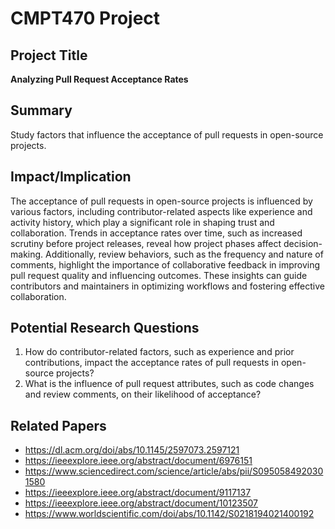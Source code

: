 # CMPT470 Project  

## **Project Title**  
**Analyzing Pull Request Acceptance Rates**  

## **Summary**  
Study factors that influence the acceptance of pull requests in open-source projects.  

## **Impact/Implication**  
The acceptance of pull requests in open-source projects is influenced by various factors, including contributor-related aspects like experience and activity history, which play a significant role in shaping trust and collaboration. Trends in acceptance rates over time, such as increased scrutiny before project releases, reveal how project phases affect decision-making. Additionally, review behaviors, such as the frequency and nature of comments, highlight the importance of collaborative feedback in improving pull request quality and influencing outcomes. These insights can guide contributors and maintainers in optimizing workflows and fostering effective collaboration.

## **Potential Research Questions** 
1. How do contributor-related factors, such as experience and prior contributions, impact the acceptance
rates of pull requests in open-source projects?
2. What is the influence of pull request attributes, such as code changes and review comments, on their
likelihood of acceptance?

## **Related Papers** 
- https://dl.acm.org/doi/abs/10.1145/2597073.2597121
- https://ieeexplore.ieee.org/abstract/document/6976151
- https://www.sciencedirect.com/science/article/abs/pii/S0950584920301580
- https://ieeexplore.ieee.org/abstract/document/9117137
- https://ieeexplore.ieee.org/abstract/document/10123507
- https://www.worldscientific.com/doi/abs/10.1142/S0218194021400192
